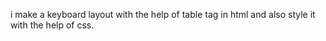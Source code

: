 i make a keyboard layout with the help of table tag in html and also style it with the help of css.
